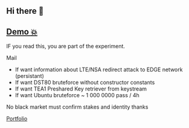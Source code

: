 ## Hi there 👋

## [Demo 💥](https://software-defined-radio.com)

IF you read this,
you are part of the experiment.

Mail
- If want information about LTE/NSA redirect attack to EDGE network (persistant)
- If want DST80 bruteforce without constructor constants
- If want TEA1 Preshared Key retriever from keystream
- If want Ubuntu bruteforce ~ 1 000 0000 pass / 4h

No black market must confirm stakes and identity thanks

[Portfolio](https://bbaranoff.github.io/)
